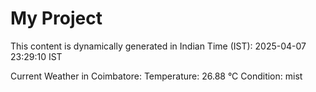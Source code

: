 # My Project

This content is dynamically generated in Indian Time (IST): 2025-04-07 23:29:10 IST


Current Weather in Coimbatore:
Temperature: 26.88 °C
Condition: mist
